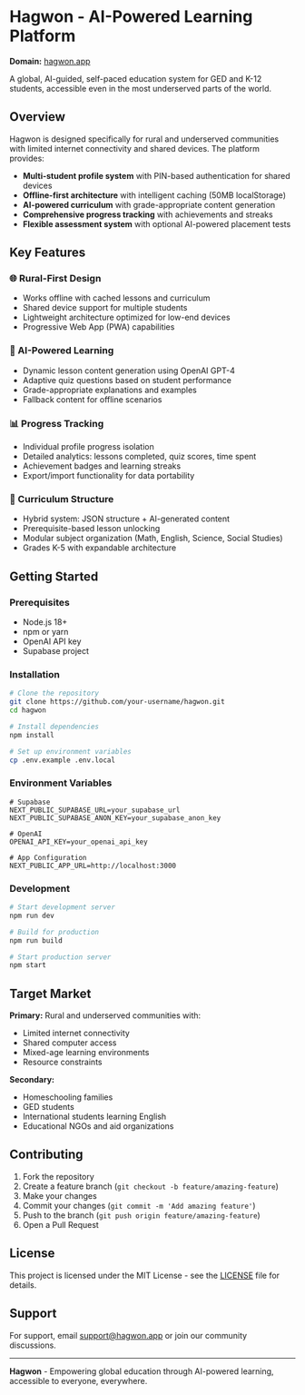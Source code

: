 # Hagwon - AI-Powered Learning Platform

**Domain:** [hagwon.app](https://hagwon.app)

A global, AI-guided, self-paced education system for GED and K-12 students, accessible even in the most underserved parts of the world.

## Overview

Hagwon is designed specifically for rural and underserved communities with limited internet connectivity and shared devices. The platform provides:

- **Multi-student profile system** with PIN-based authentication for shared devices
- **Offline-first architecture** with intelligent caching (50MB localStorage)
- **AI-powered curriculum** with grade-appropriate content generation
- **Comprehensive progress tracking** with achievements and streaks
- **Flexible assessment system** with optional AI-powered placement tests

## Key Features

### 🌐 Rural-First Design
- Works offline with cached lessons and curriculum
- Shared device support for multiple students
- Lightweight architecture optimized for low-end devices
- Progressive Web App (PWA) capabilities

### 🤖 AI-Powered Learning
- Dynamic lesson content generation using OpenAI GPT-4
- Adaptive quiz questions based on student performance
- Grade-appropriate explanations and examples
- Fallback content for offline scenarios

### 📊 Progress Tracking
- Individual profile progress isolation
- Detailed analytics: lessons completed, quiz scores, time spent
- Achievement badges and learning streaks
- Export/import functionality for data portability

### 🎯 Curriculum Structure
- Hybrid system: JSON structure + AI-generated content
- Prerequisite-based lesson unlocking
- Modular subject organization (Math, English, Science, Social Studies)
- Grades K-5 with expandable architecture

## Getting Started

### Prerequisites
- Node.js 18+ 
- npm or yarn
- OpenAI API key
- Supabase project

### Installation

```bash
# Clone the repository
git clone https://github.com/your-username/hagwon.git
cd hagwon

# Install dependencies
npm install

# Set up environment variables
cp .env.example .env.local
```

### Environment Variables

```env
# Supabase
NEXT_PUBLIC_SUPABASE_URL=your_supabase_url
NEXT_PUBLIC_SUPABASE_ANON_KEY=your_supabase_anon_key

# OpenAI
OPENAI_API_KEY=your_openai_api_key

# App Configuration
NEXT_PUBLIC_APP_URL=http://localhost:3000
```

### Development

```bash
# Start development server
npm run dev

# Build for production
npm run build

# Start production server
npm start
```

## Target Market

**Primary:** Rural and underserved communities with:
- Limited internet connectivity
- Shared computer access
- Mixed-age learning environments
- Resource constraints

**Secondary:** 
- Homeschooling families
- GED students
- International students learning English
- Educational NGOs and aid organizations

## Contributing

1. Fork the repository
2. Create a feature branch (`git checkout -b feature/amazing-feature`)
3. Make your changes
4. Commit your changes (`git commit -m 'Add amazing feature'`)
5. Push to the branch (`git push origin feature/amazing-feature`)
6. Open a Pull Request

## License

This project is licensed under the MIT License - see the [LICENSE](LICENSE) file for details.

## Support

For support, email support@hagwon.app or join our community discussions.

---

**Hagwon** - Empowering global education through AI-powered learning, accessible to everyone, everywhere.
